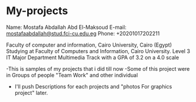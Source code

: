 # My-projects
Name: Mostafa Abdallah Abd El-Maksoud
E-mail: mostafaabdallah@stud.fci-cu.edu.eg
Phone: +20201017202211

Faculty of computer and information, Cairo University, Cairo (Egypt)
Studying at Faculty of Computers and Information, Cairo University.
Level 3 IT Major Department Multimedia Track with a GPA of 3.2 on a 4.0 scale

-This is samples of my projects that i did till now
-Some of this project were in Groups of people "Team Work" and other individual
- I'll push Descriptions for each projects and "photos For graphics project" later.
